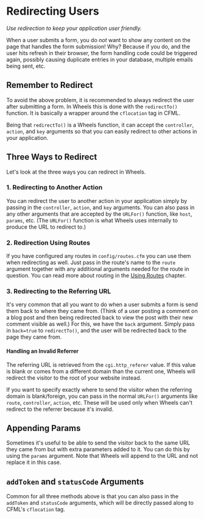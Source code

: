 # Redirecting Users

*Use redirection to keep your application user friendly.*

When a user submits a form, you do *not* want to show any content on the page that handles the form submission! Why? Because if you do, and the user hits refresh in their browser, the form handling code could be triggered again, possibly causing duplicate entries in your database, multiple emails being sent, etc.

## Remember to Redirect

To avoid the above problem, it is recommended to always redirect the user after submitting a form. In Wheels this is done with the `redirectTo()` function. It is basically a wrapper around the `cflocation` tag in CFML.

Being that `redirectTo()` is a Wheels function, it can accept the `controller`, `action`, and `key` arguments so that you can easily redirect to other actions in your application.

## Three Ways to Redirect

Let's look at the three ways you can redirect in Wheels.

### 1. Redirecting to Another Action

You can redirect the user to another action in your application simply by passing in the `controller`, `action`, and `key` arguments. You can also pass in any other arguments that are accepted by the `URLFor()` function, like `host`, `params`, etc. (The `URLFor()` function is what Wheels uses internally to produce the URL to redirect to.)

### 2. Redirection Using Routes

If you have configured any routes in `config/routes.cfm` you can use them when redirecting as well. Just pass in the route's name to the `route` argument together with any additional arguments needed for the route in question. You can read more about routing in the [Using Routes][1] chapter.

### 3. Redirecting to the Referring URL

It's very common that all you want to do when a user submits a form is send them back to where they came from. (Think of a user posting a comment on a blog post and then being redirected back to view the post with their new comment visible as well.) For this, we have the `back` argument. Simply pass in `back=true` to `redirectTo()`, and the user will be redirected back to the page they came from.

#### Handling an Invalid Referrer

The referring URL is retrieved from the `cgi.http_referer` value. If this value is blank or comes from a different domain than the current one, Wheels will redirect the visitor to the root of your website instead.

If you want to specify exactly where to send the visitor when the referring domain is blank/foreign, you can pass in the normal `URLFor()` arguments like `route`, `controller`, `action`, etc. These will be used only when Wheels can't redirect to the referrer because it's invalid.

## Appending Params

Sometimes it's useful to be able to send the visitor back to the same URL they came from but with extra parameters added to it. You can do this by using the `params` argument. Note that Wheels will append to the URL and not replace it in this case.

## `addToken` and `statusCode` Arguments

Common for all three methods above is that you can also pass in the `addToken` and `statusCode` arguments, which will be directly passed along to CFML's `cflocation` tag.

[1]: Using%20Routes.md